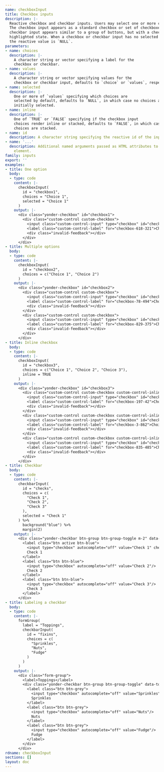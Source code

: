 ```yaml
---
name: checkboxInput
title: Checkbox inputs
description: |-
  Reactive checkbox and checkbar inputs. Users may select one or more choices.
  The checkbox input appears as a standard checkbox or set of checkboxes. The
  checkbar input appears similar to a group of buttons, but with a checked or
  highlighted state. When a checkbox or checkbar input has no selected choices
  the reactive value is `NULL`.
parameters:
- name: choices
  description: |-
    A character string or vector specifying a label for the
    checkbox or checkbar.
- name: values
  description: |-
    A character string or vector specifying values for the
    checkbox or checkbar input, defaults to `choice` or `values`, respectively.
- name: selected
  description: |-
    One or more of `values` specifying which choices are
    selected by default, defaults to `NULL`, in which case no choices are
    initially selected.
- name: inline
  description: |-
    One of `TRUE` or `FALSE` specifying if the checkbox input
    choices render inline or stacked, defaults to `FALSE`, in which case the
    choices are stacked.
- name: id
  description: A character string specifying the reactive id of the input.
- name: '...'
  description: Additional named arguments passed as HTML attributes to the parent
    element.
family: inputs
export: ''
examples:
- title: One option
  body:
  - type: code
    content: |-
      checkboxInput(
        id = "checkbox1",
        choices = "Choice 1",
        selected = "Choice 1"
      )
    output: |-
      <div class="yonder-checkbox" id="checkbox1">
        <div class="custom-control custom-checkbox">
          <input class="custom-control-input" type="checkbox" id="checkbox-618-321" name="checkbox1" value="Choice 1" checked/>
          <label class="custom-control-label" for="checkbox-618-321">Choice 1</label>
          <div class="invalid-feedback"></div>
        </div>
      </div>
- title: Multiple options
  body:
  - type: code
    content: |-
      checkboxInput(
        id = "checkbox2",
        choices = c("Choice 1", "Choice 2")
      )
    output: |-
      <div class="yonder-checkbox" id="checkbox2">
        <div class="custom-control custom-checkbox">
          <input class="custom-control-input" type="checkbox" id="checkbox-78-494" name="checkbox2" value="Choice 1"/>
          <label class="custom-control-label" for="checkbox-78-494">Choice 1</label>
          <div class="invalid-feedback"></div>
        </div>
        <div class="custom-control custom-checkbox">
          <input class="custom-control-input" type="checkbox" id="checkbox-829-375" name="checkbox2" value="Choice 2"/>
          <label class="custom-control-label" for="checkbox-829-375">Choice 2</label>
          <div class="invalid-feedback"></div>
        </div>
      </div>
- title: Inline checkbox
  body:
  - type: code
    content: |-
      checkboxInput(
        id = "checkbox3",
        choices = c("Choice 1", "Choice 2", "Choice 3"),
        inline = TRUE
      )
    output: |-
      <div class="yonder-checkbox" id="checkbox3">
        <div class="custom-control custom-checkbox custom-control-inline">
          <input class="custom-control-input" type="checkbox" id="checkbox-197-42" name="checkbox3" value="Choice 1"/>
          <label class="custom-control-label" for="checkbox-197-42">Choice 1</label>
          <div class="invalid-feedback"></div>
        </div>
        <div class="custom-control custom-checkbox custom-control-inline">
          <input class="custom-control-input" type="checkbox" id="checkbox-3-862" name="checkbox3" value="Choice 2"/>
          <label class="custom-control-label" for="checkbox-3-862">Choice 2</label>
          <div class="invalid-feedback"></div>
        </div>
        <div class="custom-control custom-checkbox custom-control-inline">
          <input class="custom-control-input" type="checkbox" id="checkbox-835-485" name="checkbox3" value="Choice 3"/>
          <label class="custom-control-label" for="checkbox-835-485">Choice 3</label>
          <div class="invalid-feedback"></div>
        </div>
      </div>
- title: Checkbar
  body:
  - type: code
    content: |-
      checkbarInput(
        id = "checks",
        choices = c(
          "Check 1",
          "Check 2",
          "Check 3"
        ),
        selected = "Check 1"
      ) %>%
        background("blue") %>%
        margin(2)
    output: |-
      <div class="yonder-checkbar btn-group btn-group-toggle m-2" data-toggle="buttons" id="checks">
        <label class="btn active btn-blue">
          <input type="checkbox" autocomplete="off" value="Check 1" checked/>
          Check 1
        </label>
        <label class="btn btn-blue">
          <input type="checkbox" autocomplete="off" value="Check 2"/>
          Check 2
        </label>
        <label class="btn btn-blue">
          <input type="checkbox" autocomplete="off" value="Check 3"/>
          Check 3
        </label>
      </div>
- title: Labeling a checkbar
  body:
  - type: code
    content: |-
      formGroup(
        label = "Toppings",
        checkbarInput(
          id = "fixins",
          choices = c(
            "Sprinkles",
            "Nuts",
            "Fudge"
          )
        )
      )
    output: |-
      <div class="form-group">
        <label>Toppings</label>
        <div class="yonder-checkbar btn-group btn-group-toggle" data-toggle="buttons" id="fixins">
          <label class="btn btn-grey">
            <input type="checkbox" autocomplete="off" value="Sprinkles"/>
            Sprinkles
          </label>
          <label class="btn btn-grey">
            <input type="checkbox" autocomplete="off" value="Nuts"/>
            Nuts
          </label>
          <label class="btn btn-grey">
            <input type="checkbox" autocomplete="off" value="Fudge"/>
            Fudge
          </label>
        </div>
      </div>
rdname: checkboxInput
sections: []
layout: doc
---
```

